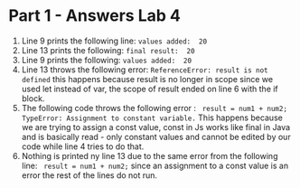 # Part 1 - Answers Lab 4

1. Line 9 prints the following line: ``values added:  20``
2. Line 13 prints the following: ``final result:  20``
3. Line 9 prints the following: ``values added:  20``
4. Line 13 throws the following error: ``ReferenceError: result is not defined`` this happens because result is no longer in scope since we used let instead of var, the scope of result ended on line 6 with the if block.
5. The following code throws the following error : `` result = num1 + num2; TypeError: Assignment to constant variable.`` This happens because we are trying to assign a const value, const in Js works like final in Java and is basically read - only constant values and cannot be edited by our code while line 4 tries to do that.
6. Nothing is printed ny line 13 due to the same error from the following line: `` result = num1 + num2;`` since an assignment to a const value is an error the rest of the lines do not run.